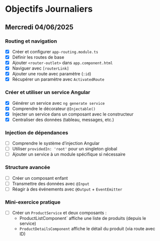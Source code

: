 # Objectifs Journaliers

## Mercredi 04/06/2025

### Routing et navigation

- [x] Créer et configurer `app-routing.module.ts`
- [x] Définir les routes de base
- [x] Ajouter `<router-outlet>` dans `app.component.html`
- [x] Naviguer avec `[routerLink]`
- [x] Ajouter une route avec paramètre (`:id`)
- [x] Récupérer un paramètre avec `ActivatedRoute`

### Créer et utiliser un service Angular

- [x] Générer un service avec `ng generate service`
- [x] Comprendre le décorateur `@Injectable()`
- [x] Injecter un service dans un composant avec le constructeur
- [x] Centraliser des données (tableau, messages, etc.)

### Injection de dépendances

- [ ] Comprendre le système d’injection Angular
- [ ] Utiliser `providedIn: 'root'` pour un singleton global
- [ ] Ajouter un service à un module spécifique si nécessaire

### Structure avancée

- [ ] Créer un composant enfant
- [ ] Transmettre des données avec `@Input`
- [ ] Réagir à des événements avec `@Output` + `EventEmitter`

### Mini-exercice pratique

- [ ] Créer un `ProductService` et deux composants :
  - ProductListComponent` affiche une liste de produits (depuis le service)
  - `ProductDetailsComponent` affiche le détail du produit (via route avec ID)
